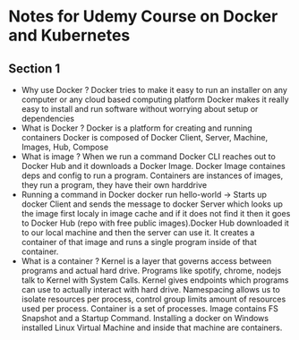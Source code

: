 # Notes for Udemy Course on Docker and Kubernetes

## Section 1

- Why use Docker ?
  Docker tries to make it easy to run an installer on any computer or any cloud based computing platform
  Docker makes it really easy to install and run software without worrying about setup or dependencies
- What is Docker ?
  Docker is a platform for creating and running containers
  Docker is composed of Docker Client, Server, Machine, Images, Hub, Compose
- What is image ?
  When we run a command Docker CLI reaches out to Docker Hub and it downloads a Docker Image. Docker Image containes deps and config to run a program. Containers are instances of images, they run a program, they have their own harddrive
- Running a command in Docker
  docker run hello-world -> Starts up docker Client and sends the message to docker Server which looks up the image first localy in image cache and if it does not find it then it goes to Docker Hub (repo with free public images).Docker Hub downloaded it to our local machine and then the server can use it. It creates a container of that image and runs a single program inside of that container.
- What is a container ?
Kernel is a layer that governs access between programs and actual hard drive. Programs like spotify, chrome, nodejs talk to Kernel with System Calls. Kernel gives endpoints which programs can use to actually interact with hard drive. 
Namespacing allows us to isolate resources per process, control group limits amount of resources used per process. Container is a set of processes. Image contains FS Snapshot and a Startup Command.
Installing a docker on Windows installed Linux Virtual Machine and inside that machine are containers. 